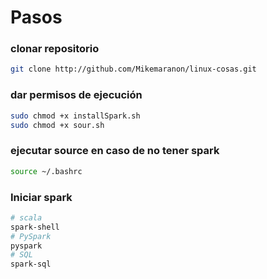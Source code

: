 # Pasos
### clonar repositorio
``` bash
git clone http://github.com/Mikemaranon/linux-cosas.git
```
### dar permisos de ejecución
``` bash
sudo chmod +x installSpark.sh
sudo chmod +x sour.sh
```
### ejecutar source en caso de no tener spark
``` bash
source ~/.bashrc
```
### Iniciar spark
``` bash
# scala
spark-shell
# PySpark
pyspark
# SQL
spark-sql
```
